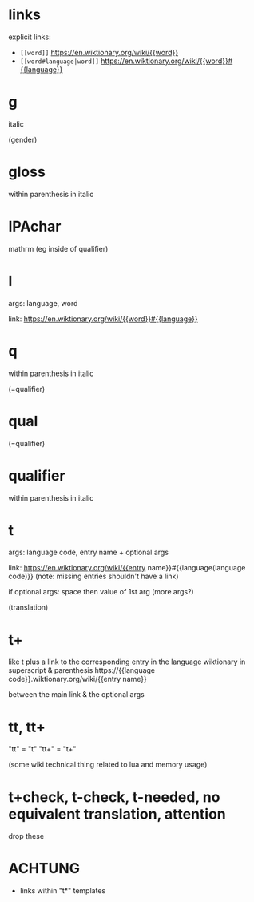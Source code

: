 # links

explicit links:
- `[[word]]` https://en.wiktionary.org/wiki/{{word}}
- `[[word#language|word]]` https://en.wiktionary.org/wiki/{{word}}#{{language}}

# g

italic

(gender)

# gloss

within parenthesis in italic

# IPAchar

mathrm (eg inside of qualifier)

# l

args: language, word

link: https://en.wiktionary.org/wiki/{{word}}#{{language}}

# q

within parenthesis in italic

(=qualifier)

# qual

(=qualifier)

# qualifier

within parenthesis in italic

# t

args: language code, entry name + optional args

link:
https://en.wiktionary.org/wiki/{{entry name}}#{{language(language code)}}
(note: missing entries shouldn't have a link)

if optional args: space then value of 1st arg (more args?)

(translation)

# t+

like t plus a link to the corresponding entry in the language wiktionary
in superscript & parenthesis
https://{{language code}}.wiktionary.org/wiki/{{entry name}}

between the main link & the optional args

# tt, tt+

"tt" = "t"
"tt+" = "t+"

(some wiki technical thing related to lua and memory usage)

# t+check, t-check, t-needed, no equivalent translation, attention

drop these

# ACHTUNG

- links within "t*" templates